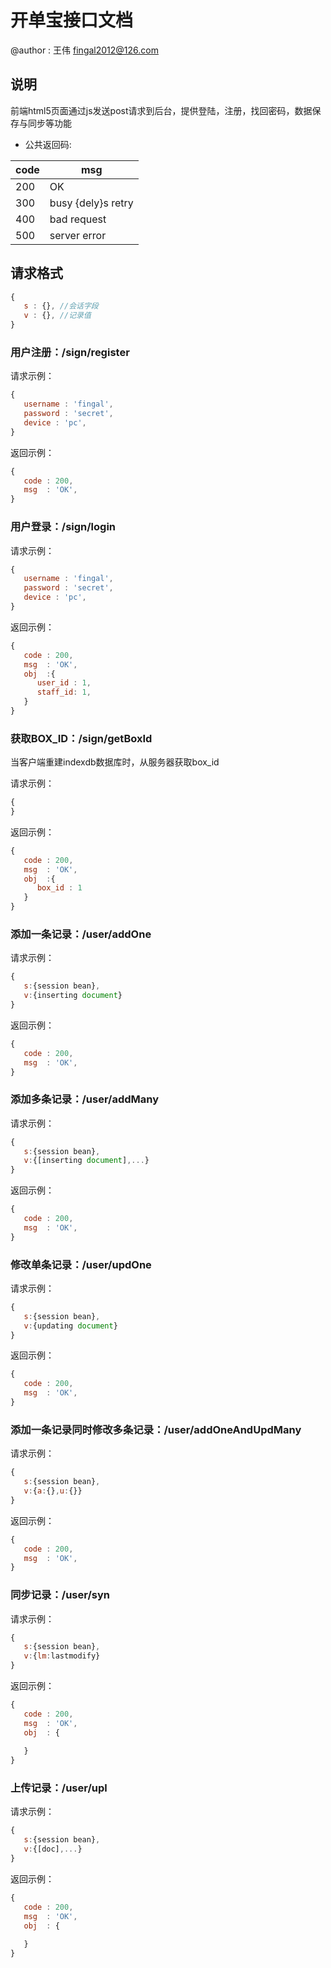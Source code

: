 # 开单宝接口文档

 @author : 王伟 fingal2012@126.com

## 说明

 前端html5页面通过js发送post请求到后台，提供登陆，注册，找回密码，数据保存与同步等功能
 * 公共返回码:
 
| code         | msg                 |
|--------------|---------------------|
| 200          | OK                  |
| 300          | busy {dely}s retry  |
| 400          | bad request         |
| 500          | server error        |

## 请求格式

 ```javascript
 {
 	s : {}, //会话字段
 	v : {}, //记录值
 }
 ```


### 用户注册：/sign/register

 请求示例：
 ```javascript
 {
 	username : 'fingal',
 	password : 'secret',
 	device : 'pc',
 }
 ```
 返回示例：
 ```javascript
 {
 	code : 200,
 	msg  : 'OK',
 }
 ``` 

### 用户登录：/sign/login

 请求示例：
 ```javascript
 {
 	username : 'fingal',
 	password : 'secret',
 	device : 'pc',
 }
 ```
 返回示例：
 ```javascript
 {
 	code : 200,
 	msg  : 'OK',
 	obj  :{
 	   user_id : 1,
 	   staff_id: 1,
 	}
 }
 ```
  
### 获取BOX_ID：/sign/getBoxId
 
 当客户端重建indexdb数据库时，从服务器获取box_id

 请求示例：
 ```javascript
 {
 }
 ```
 返回示例：
 ```javascript
 {
 	code : 200,
 	msg  : 'OK',
 	obj  :{
 	   box_id : 1
 	}
 }
 ```

### 添加一条记录：/user/addOne

 请求示例：
 ```javascript
 {
 	s:{session bean},
 	v:{inserting document}
 }
 ```
 返回示例：
 ```javascript
 {
 	code : 200,
 	msg  : 'OK',
 }
 ```
 
### 添加多条记录：/user/addMany
 
 请求示例：
 ```javascript
 {
 	s:{session bean},
 	v:{[inserting document],...}
 }
 ```
 返回示例：
 ```javascript
 {
 	code : 200,
 	msg  : 'OK',
 }
 ```
 
### 修改单条记录：/user/updOne
 
 请求示例：
 ```javascript
 {
 	s:{session bean},
 	v:{updating document}
 }
 ```
 返回示例：
 ```javascript
 {
 	code : 200,
 	msg  : 'OK',
 }
 ```
 
### 添加一条记录同时修改多条记录：/user/addOneAndUpdMany
 
 请求示例：
 ```javascript
 {
 	s:{session bean},
 	v:{a:{},u:{}}
 }
 ```
 返回示例：
 ```javascript
 {
 	code : 200,
 	msg  : 'OK',
 }
 ```
 
### 同步记录：/user/syn
 
 请求示例：
 ```javascript
 {
 	s:{session bean},
 	v:{lm:lastmodify}
 }
 ```
 返回示例：
 ```javascript
 {
 	code : 200,
 	msg  : 'OK',
 	obj  : {
 		
 	}
 }
 ```

### 上传记录：/user/upl
 
 请求示例：
 ```javascript
 {
 	s:{session bean},
 	v:{[doc],...}
 }
 ```
 返回示例：
 ```javascript
 {
 	code : 200,
 	msg  : 'OK',
 	obj  : {
 		
 	}
 }
 ```